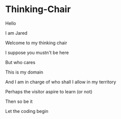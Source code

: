 # Thinking-Chair

Hello

I am Jared

Welcome to my thinking chair

I suppose you mustn't be here

But who cares

This is my domain

And I am in charge of who shall I allow in my territory

Perhaps the visitor aspire to learn (or not)

Then so be it

Let the coding begin
